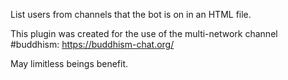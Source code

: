 List users from channels that the bot is on in an HTML file.

This plugin was created for the use of the multi-network channel #buddhism: https://buddhism-chat.org/

May limitless beings benefit.
